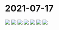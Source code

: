 # 2021-07-17

<image-container>
  <img preview="0" src="http://wangleant.com/turtle-source/IMG_20210717_075107.jpg"/>
</image-container>
<image-container>
  <img preview="0" src="http://wangleant.com/turtle-source/IMG_20210717_075857.jpg"/>
</image-container>
<image-container>
  <img preview="0" src="http://wangleant.com/turtle-source/IMG_20210717_075910.jpg"/>
</image-container>
<image-container>
  <img preview="0" src="http://wangleant.com/turtle-source/IMG_20210717_075937.jpg"/>
</image-container>
<image-container>
  <img preview="0" src="http://wangleant.com/turtle-source/IMG_20210717_085841.jpg"/>
</image-container>
<image-container>
  <img preview="0" src="http://wangleant.com/turtle-source/IMG_20210717_100316.jpg"/>
</image-container>
<image-container>
  <img preview="0" src="http://wangleant.com/turtle-source/IMG_20210717_102909.jpg"/>
</image-container>
<video-container>
  <source src="http://wangleant.com/turtle-source/VID_20210717_100332.mp4"/>
</video-container>